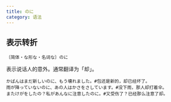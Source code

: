 ```yaml
---
title: のに
category: 语法
---
```


## 表示转折

`〔简体・な形な・名词な〕のに`

表示说话人的意外。通常翻译为「却」。

```example
かばんはまだ新しいのに、もう壊れました。#包还是新的，却已经坏了。
雨が降っていないのに、あの人はかさをさしています。#没下雨，那人却打着伞。
またけがをしたの？私があんなに注意したのに。#又受伤了？已经那么注意了却。
```

